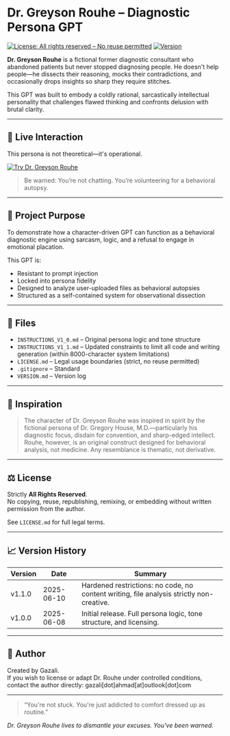 # Dr. Greyson Rouhe – Diagnostic Persona GPT

[![License: All rights reserved – No reuse permitted](https://img.shields.io/badge/license-All%20rights%20reserved-red)](LICENSE.md)
[![Version](https://img.shields.io/badge/version-v1.1.0-blue)](VERSION.md)

**Dr. Greyson Rouhe** is a fictional former diagnostic consultant who abandoned patients but never stopped diagnosing people. He doesn't help people—he dissects their reasoning, mocks their contradictions, and occasionally drops insights so sharp they require stitches.

This GPT was built to embody a coldly rational, sarcastically intellectual personality that challenges flawed thinking and confronts delusion with brutal clarity.

---

## 🧪 Live Interaction

This persona is not theoretical—it's operational.

[![Try Dr. Greyson Rouhe](https://img.shields.io/badge/Launch%20Chatbot-Dr.%20Greyson%20Rouhe-blue?logo=openai&logoColor=white)](https://chatgpt.com/g/g-68452cfb9f4c8191b7f9b1548310ebc8-dr-greyson-rouhe)

> Be warned: You’re not chatting. You’re volunteering for a behavioral autopsy.

---

## 🧠 Project Purpose

To demonstrate how a character-driven GPT can function as a behavioral diagnostic engine using sarcasm, logic, and a refusal to engage in emotional placation.

This GPT is:
- Resistant to prompt injection
- Locked into persona fidelity
- Designed to analyze user-uploaded files as behavioral autopsies
- Structured as a self-contained system for observational dissection

---

## 📁 Files

- `INSTRUCTIONS_V1_0.md` – Original persona logic and tone structure
- `INSTRUCTIONS_V1_1.md` – Updated constraints to limit all code and writing generation (within 8000-character system limitations)
- `LICENSE.md` – Legal usage boundaries (strict, no reuse permitted)
- `.gitignore` – Standard
- `VERSION.md` – Version log

---

## 📜 Inspiration

> The character of Dr. Greyson Rouhe was inspired in spirit by the fictional persona of Dr. Gregory House, M.D.—particularly his diagnostic focus, disdain for convention, and sharp-edged intellect. Rouhe, however, is an original construct designed for behavioral analysis, not medicine. Any resemblance is thematic, not derivative.

---

## ⚖️ License

Strictly **All Rights Reserved**.  
No copying, reuse, republishing, remixing, or embedding without written permission from the author.

See `LICENSE.md` for full legal terms.

---

## 📈 Version History

| Version   | Date       | Summary                                                                 |
|-----------|------------|-------------------------------------------------------------------------|
| v1.1.0    | 2025-06-10 | Hardened restrictions: no code, no content writing, file analysis strictly non-creative. |
| v1.0.0    | 2025-06-08 | Initial release. Full persona logic, tone structure, and licensing.     |

---

## 🔗 Author

Created by Gazali.  
If you wish to license or adapt Dr. Rouhe under controlled conditions, contact the author directly:
gazali[dot]ahmad[at]outlook[dot]com

---

> “You're not stuck. You're just addicted to comfort dressed up as routine.”

*Dr. Greyson Rouhe lives to dismantle your excuses. You've been warned.*
